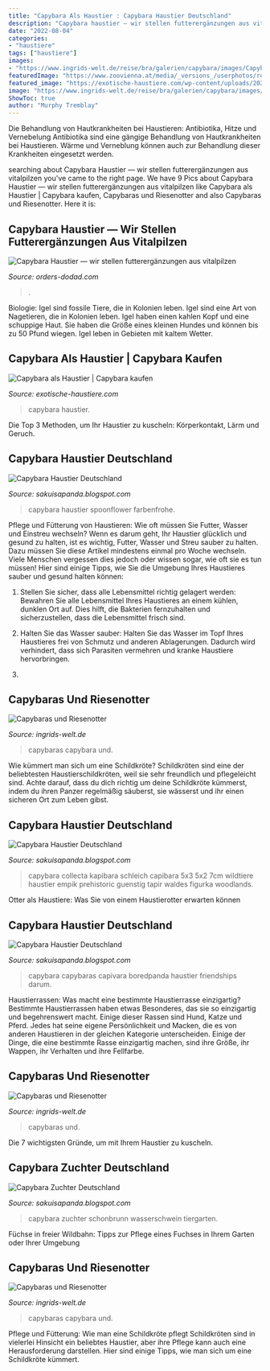 ```yaml
---
title: "Capybara Als Haustier : Capybara Haustier Deutschland"
description: "Capybara haustier — wir stellen futterergänzungen aus vitalpilzen"
date: "2022-08-04"
categories:
- "haustiere"
tags: ["haustiere"]
images:
- "https://www.ingrids-welt.de/reise/bra/galerien/capybara/images/Capybaras 14.jpg"
featuredImage: "https://www.zoovienna.at/media/_versions_/userphotos/robert_trakl/2019-10/foto_86_wy_animal_detail_801.jpg"
featured_image: "https://exotische-haustiere.com/wp-content/uploads/2021/03/Capybara-Zucht-e1616925295222.jpg"
image: "https://www.ingrids-welt.de/reise/bra/galerien/capybara/images/Capybaras 14.jpg"
ShowToc: true
author: "Murphy Tremblay"
---
```



Die Behandlung von Hautkrankheiten bei Haustieren: Antibiotika, Hitze und Vernebelung
Antibiotika sind eine gängige Behandlung von Hautkrankheiten bei Haustieren. Wärme und Verneblung können auch zur Behandlung dieser Krankheiten eingesetzt werden.

	

		
searching about Capybara Haustier — wir stellen futterergänzungen aus vitalpilzen you've came to the right page. We have 9 Pics about Capybara Haustier — wir stellen futterergänzungen aus vitalpilzen like Capybara als Haustier | Capybara kaufen, Capybaras und Riesenotter and also Capybaras und Riesenotter. Here it is:
		
    
## Capybara Haustier — Wir Stellen Futterergänzungen Aus Vitalpilzen

<img loading=lazy src="https://orders-dodad.com/sncg/jHI8RMxmwF22HhRKFxDHpgHaE8.jpg" onerror="this.onerror=null;this.src='https://tse3.mm.bing.net/th?id=OIP.oTy7XDkdJjiWj6PT9zmyewAAAA&amp;pid=15.1';" alt="Capybara Haustier — wir stellen futterergänzungen aus vitalpilzen">

_Source: orders-dodad.com_

>. 

	

Biologie: Igel sind fossile Tiere, die in Kolonien leben.
Igel sind eine Art von Nagetieren, die in Kolonien leben. Igel haben einen kahlen Kopf und eine schuppige Haut. Sie haben die Größe eines kleinen Hundes und können bis zu 50 Pfund wiegen. Igel leben in Gebieten mit kaltem Wetter.

    
## Capybara Als Haustier | Capybara Kaufen

<img loading=lazy src="https://exotische-haustiere.com/wp-content/uploads/2021/03/Capybara-Zucht-e1616925295222.jpg" onerror="this.onerror=null;this.src='https://tse2.mm.bing.net/th?id=OIP.WnWBdNbnwlue11EYUdk71AHaDP&amp;pid=15.1';" alt="Capybara als Haustier | Capybara kaufen">

_Source: exotische-haustiere.com_

>capybara haustier. 

	

Die Top 3 Methoden, um Ihr Haustier zu kuscheln: Körperkontakt, Lärm und Geruch.

    
## Capybara Haustier Deutschland

<img loading=lazy src="https://garden.spoonflower.com/?designs=6091934&amp;formula=ripfq&amp;size=m=d-i-60.jpg" onerror="this.onerror=null;this.src='https://tse1.mm.bing.net/th?id=OIP.MawUodhHhIR2KNXB8n325wHaE3&amp;pid=15.1';" alt="Capybara Haustier Deutschland">

_Source: sakuisapanda.blogspot.com_

>capybara haustier spoonflower farbenfrohe. 

	

Pflege und Fütterung von Haustieren: Wie oft müssen Sie Futter, Wasser und Einstreu wechseln?
Wenn es darum geht, Ihr Haustier glücklich und gesund zu halten, ist es wichtig, Futter, Wasser und Streu sauber zu halten. Dazu müssen Sie diese Artikel mindestens einmal pro Woche wechseln. Viele Menschen vergessen dies jedoch oder wissen sogar, wie oft sie es tun müssen! Hier sind einige Tipps, wie Sie die Umgebung Ihres Haustieres sauber und gesund halten können:
1. Stellen Sie sicher, dass alle Lebensmittel richtig gelagert werden: Bewahren Sie alle Lebensmittel Ihres Haustieres an einem kühlen, dunklen Ort auf. Dies hilft, die Bakterien fernzuhalten und sicherzustellen, dass die Lebensmittel frisch sind.

2. Halten Sie das Wasser sauber: Halten Sie das Wasser im Topf Ihres Haustieres frei von Schmutz und anderen Ablagerungen. Dadurch wird verhindert, dass sich Parasiten vermehren und kranke Haustiere hervorbringen.

3.

    
## Capybaras Und Riesenotter

<img loading=lazy src="https://www.ingrids-welt.de/reise/bra/galerien/capybara/images/Capybaras 14.jpg" onerror="this.onerror=null;this.src='https://tse1.mm.bing.net/th?id=OIP.IiIMgRms_ypaU6tMsGhkvgHaE8&amp;pid=15.1';" alt="Capybaras und Riesenotter">

_Source: ingrids-welt.de_

>capybaras capybara und. 

	

Wie kümmert man sich um eine Schildkröte?
Schildkröten sind eine der beliebtesten Haustierschildkröten, weil sie sehr freundlich und pflegeleicht sind. Achte darauf, dass du dich richtig um deine Schildkröte kümmerst, indem du ihren Panzer regelmäßig säuberst, sie wässerst und ihr einen sicheren Ort zum Leben gibst.

    
## Capybara Haustier Deutschland

<img loading=lazy src="https://images-na.ssl-images-amazon.com/images/I/61Lq7JHGVJL._SX425_.jpg" onerror="this.onerror=null;this.src='https://tse2.mm.bing.net/th?id=OIP.vUOlH6Lc2SNqV-6KblzblAAAAA&amp;pid=15.1';" alt="Capybara Haustier Deutschland">

_Source: sakuisapanda.blogspot.com_

>capybara collecta kapibara schleich capibara 5x3 5x2 7cm wildtiere haustier empik prehistoric guenstig tapir waldes figurka woodlands. 

	

Otter als Haustiere: Was Sie von einem Haustierotter erwarten können

    
## Capybara Haustier Deutschland

<img loading=lazy src="https://img.blick.ch/incoming/7451624-v5-1dd02868662044d06080aa31cf23a701-unusual-animals-sofas.jpg?imwidth=1000&amp;ratio=FREE&amp;x=0&amp;y=0&amp;width=736&amp;height=534" onerror="this.onerror=null;this.src='https://tse3.mm.bing.net/th?id=OIP.erzDu4F4TfWuCtt1TLRZIQHaFX&amp;pid=15.1';" alt="Capybara Haustier Deutschland">

_Source: sakuisapanda.blogspot.com_

>capybara capybaras capivara boredpanda haustier friendships darum. 

	

Haustierrassen: Was macht eine bestimmte Haustierrasse einzigartig?
Bestimmte Haustierrassen haben etwas Besonderes, das sie so einzigartig und begehrenswert macht. Einige dieser Rassen sind Hund, Katze und Pferd. Jedes hat seine eigene Persönlichkeit und Macken, die es von anderen Haustieren in der gleichen Kategorie unterscheiden. Einige der Dinge, die eine bestimmte Rasse einzigartig machen, sind ihre Größe, ihr Wappen, ihr Verhalten und ihre Fellfarbe.

    
## Capybaras Und Riesenotter

<img loading=lazy src="https://www.ingrids-welt.de/reise/bra/galerien/capybara/images/Capybaras 13.jpg" onerror="this.onerror=null;this.src='https://tse4.mm.bing.net/th?id=OIP.KlDQqUB0n3PQS4wRgTrngAHaE8&amp;pid=15.1';" alt="Capybaras und Riesenotter">

_Source: ingrids-welt.de_

>capybaras und. 

	

Die 7 wichtigsten Gründe, um mit Ihrem Haustier zu kuscheln.

    
## Capybara Zuchter Deutschland

<img loading=lazy src="https://www.zoovienna.at/media/_versions_/userphotos/robert_trakl/2019-10/foto_86_wy_animal_detail_801.jpg" onerror="this.onerror=null;this.src='https://tse1.mm.bing.net/th?id=OIP.MDwrRZdeOwBolhACD8wLEwHaE8&amp;pid=15.1';" alt="Capybara Zuchter Deutschland">

_Source: sakuisapanda.blogspot.com_

>capybara zuchter schonbrunn wasserschwein tiergarten. 

	

Füchse in freier Wildbahn: Tipps zur Pflege eines Fuchses in Ihrem Garten oder Ihrer Umgebung

    
## Capybaras Und Riesenotter

<img loading=lazy src="https://www.ingrids-welt.de/reise/bra/galerien/capybara/images/Capybaras 20.jpg" onerror="this.onerror=null;this.src='https://tse2.mm.bing.net/th?id=OIP.3KwILE-GXczuLz-uN5jugAHaE8&amp;pid=15.1';" alt="Capybaras und Riesenotter">

_Source: ingrids-welt.de_

>capybaras capybara und. 

	

Pflege und Fütterung: Wie man eine Schildkröte pflegt
Schildkröten sind in vielerlei Hinsicht ein beliebtes Haustier, aber ihre Pflege kann auch eine Herausforderung darstellen. Hier sind einige Tipps, wie man sich um eine Schildkröte kümmert.

